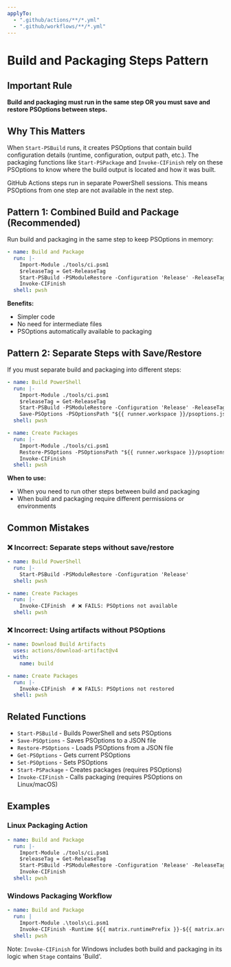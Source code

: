 ```yaml
---
applyTo:
  - ".github/actions/**/*.yml"
  - ".github/workflows/**/*.yml"
---
```


# Build and Packaging Steps Pattern

## Important Rule

**Build and packaging must run in the same step OR you must save and restore PSOptions between steps.**

## Why This Matters

When `Start-PSBuild` runs, it creates PSOptions that contain build configuration details (runtime, configuration, output path, etc.). The packaging functions like `Start-PSPackage` and `Invoke-CIFinish` rely on these PSOptions to know where the build output is located and how it was built.

GitHub Actions steps run in separate PowerShell sessions. This means PSOptions from one step are not available in the next step.

## Pattern 1: Combined Build and Package (Recommended)

Run build and packaging in the same step to keep PSOptions in memory:

```yaml
- name: Build and Package
  run: |-
    Import-Module ./tools/ci.psm1
    $releaseTag = Get-ReleaseTag
    Start-PSBuild -PSModuleRestore -Configuration 'Release' -ReleaseTag $releaseTag
    Invoke-CIFinish
  shell: pwsh
```

**Benefits:**
- Simpler code
- No need for intermediate files
- PSOptions automatically available to packaging

## Pattern 2: Separate Steps with Save/Restore

If you must separate build and packaging into different steps:

```yaml
- name: Build PowerShell
  run: |-
    Import-Module ./tools/ci.psm1
    $releaseTag = Get-ReleaseTag
    Start-PSBuild -PSModuleRestore -Configuration 'Release' -ReleaseTag $releaseTag
    Save-PSOptions -PSOptionsPath "${{ runner.workspace }}/psoptions.json"
  shell: pwsh

- name: Create Packages
  run: |-
    Import-Module ./tools/ci.psm1
    Restore-PSOptions -PSOptionsPath "${{ runner.workspace }}/psoptions.json"
    Invoke-CIFinish
  shell: pwsh
```

**When to use:**
- When you need to run other steps between build and packaging
- When build and packaging require different permissions or environments

## Common Mistakes

### ❌ Incorrect: Separate steps without save/restore

```yaml
- name: Build PowerShell
  run: |-
    Start-PSBuild -PSModuleRestore -Configuration 'Release'
  shell: pwsh

- name: Create Packages
  run: |-
    Invoke-CIFinish  # ❌ FAILS: PSOptions not available
  shell: pwsh
```

### ❌ Incorrect: Using artifacts without PSOptions

```yaml
- name: Download Build Artifacts
  uses: actions/download-artifact@v4
  with:
    name: build

- name: Create Packages
  run: |-
    Invoke-CIFinish  # ❌ FAILS: PSOptions not restored
  shell: pwsh
```

## Related Functions

- `Start-PSBuild` - Builds PowerShell and sets PSOptions
- `Save-PSOptions` - Saves PSOptions to a JSON file
- `Restore-PSOptions` - Loads PSOptions from a JSON file
- `Get-PSOptions` - Gets current PSOptions
- `Set-PSOptions` - Sets PSOptions
- `Start-PSPackage` - Creates packages (requires PSOptions)
- `Invoke-CIFinish` - Calls packaging (requires PSOptions on Linux/macOS)

## Examples

### Linux Packaging Action

```yaml
- name: Build and Package
  run: |-
    Import-Module ./tools/ci.psm1
    $releaseTag = Get-ReleaseTag
    Start-PSBuild -PSModuleRestore -Configuration 'Release' -ReleaseTag $releaseTag
    Invoke-CIFinish
  shell: pwsh
```

### Windows Packaging Workflow

```yaml
- name: Build and Package
  run: |
    Import-Module .\tools\ci.psm1
    Invoke-CIFinish -Runtime ${{ matrix.runtimePrefix }}-${{ matrix.architecture }} -channel ${{ matrix.channel }}
  shell: pwsh
```

Note: `Invoke-CIFinish` for Windows includes both build and packaging in its logic when `Stage` contains 'Build'.

